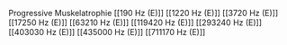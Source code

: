Progressive Muskelatrophie
[[190 Hz (E)]]
[[1220 Hz (E)]]
[[3720 Hz (E)]]
[[17250 Hz (E)]]
[[63210 Hz (E)]]
[[119420 Hz (E)]]
[[293240 Hz (E)]]
[[403030 Hz (E)]]
[[435000 Hz (E)]]
[[711170 Hz (E)]]